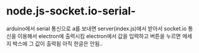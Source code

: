 # node.js-socket.io-serial-
arduino에서 serial 통신으로 a를 보내면 server(index.js)에서 받아서 socket.io 통신을 이용해서 electron에 출력시킴
electron에서 값을 입력하고 버튼을 누르면 메세지 박스에 그 값이 출력됨 
아직 한글은 안됨..
